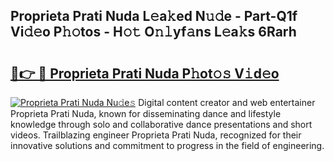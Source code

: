 ## Proprieta Prati Nuda L𝚎a𝚔ed N𝚞𝚍e - Part-Q1f Vi𝚍𝚎o P𝚑𝚘tos - H𝚘𝚝 O𝚗𝚕yf𝚊ns L𝚎a𝚔s 6Rarh

# <h2><a href="http://kfc1cpa.oniu.top/?m=Proprieta+Prati+Nuda">🔗👉 🔴 Proprieta Prati Nuda P𝚑ot𝚘𝚜 V𝚒d𝚎o</a></h2>

[![Proprieta Prati Nuda Nu𝚍e𝚜](https://i.imgur.com/0qMVB7G.gif)](http://kfc1cpa.oniu.top/?m=Proprieta+Prati+Nuda)
Digital content creator and web entertainer Proprieta Prati Nuda, known for disseminating dance and lifestyle knowledge through solo and collaborative dance presentations and short videos. Trailblazing engineer Proprieta Prati Nuda, recognized for their innovative solutions and commitment to progress in the field of engineering.  
